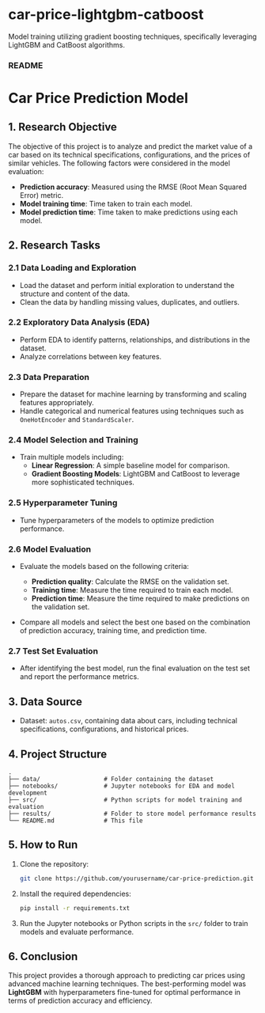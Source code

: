 # car-price-lightgbm-catboost
Model training utilizing gradient boosting techniques, specifically leveraging LightGBM and CatBoost algorithms.
### README

# Car Price Prediction Model

## 1. Research Objective

The objective of this project is to analyze and predict the market value of a car based on its technical specifications, configurations, and the prices of similar vehicles. The following factors were considered in the model evaluation:

- **Prediction accuracy**: Measured using the RMSE (Root Mean Squared Error) metric.
- **Model training time**: Time taken to train each model.
- **Model prediction time**: Time taken to make predictions using each model.

## 2. Research Tasks

### 2.1 Data Loading and Exploration
- Load the dataset and perform initial exploration to understand the structure and content of the data.
- Clean the data by handling missing values, duplicates, and outliers.

### 2.2 Exploratory Data Analysis (EDA)
- Perform EDA to identify patterns, relationships, and distributions in the dataset.
- Analyze correlations between key features.

### 2.3 Data Preparation
- Prepare the dataset for machine learning by transforming and scaling features appropriately.
- Handle categorical and numerical features using techniques such as `OneHotEncoder` and `StandardScaler`.

### 2.4 Model Selection and Training
- Train multiple models including:
  - **Linear Regression**: A simple baseline model for comparison.
  - **Gradient Boosting Models**: LightGBM and CatBoost to leverage more sophisticated techniques.
  
### 2.5 Hyperparameter Tuning
- Tune hyperparameters of the models to optimize prediction performance.

### 2.6 Model Evaluation
- Evaluate the models based on the following criteria:
  - **Prediction quality**: Calculate the RMSE on the validation set.
  - **Training time**: Measure the time required to train each model.
  - **Prediction time**: Measure the time required to make predictions on the validation set.
  
- Compare all models and select the best one based on the combination of prediction accuracy, training time, and prediction time.

### 2.7 Test Set Evaluation
- After identifying the best model, run the final evaluation on the test set and report the performance metrics.

## 3. Data Source

- Dataset: `autos.csv`, containing data about cars, including technical specifications, configurations, and historical prices.

## 4. Project Structure

```
.
├── data/                  # Folder containing the dataset
├── notebooks/             # Jupyter notebooks for EDA and model development
├── src/                   # Python scripts for model training and evaluation
├── results/               # Folder to store model performance results
└── README.md              # This file
```

## 5. How to Run

1. Clone the repository:
    ```bash
    git clone https://github.com/yourusername/car-price-prediction.git
    ```

2. Install the required dependencies:
    ```bash
    pip install -r requirements.txt
    ```

3. Run the Jupyter notebooks or Python scripts in the `src/` folder to train models and evaluate performance.

## 6. Conclusion

This project provides a thorough approach to predicting car prices using advanced machine learning techniques. The best-performing model was **LightGBM** with hyperparameters fine-tuned for optimal performance in terms of prediction accuracy and efficiency.

